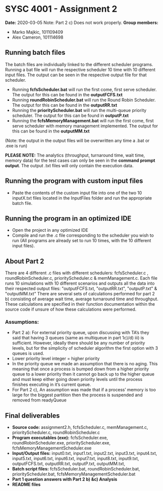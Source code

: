 # SYSC 4001 - Assignment 2

**Date:** 2020-03-05
Note: Part 2 c) Does not work properly.
**Group members:**
- Marko Majkic, 101109409  
- Alex Cameron, 101114698

## Running batch files

The batch files are individually linked to the different scheduler programs. Running a bat file will run the respective scheduler 10 time with 10 different input files. The output can be seen in the respective output file for that scheduler. 

- Running **fcfsScheduler.bat** will run the first come, first serve scheduler. The output for this can be found in the **outputFCFS.txt**
- Running **roundRobinScheduler.bat** will run the Round Robin Scheduler. The output for this can be found in the **outputRR.txt**
- Running the **priorityScheduler.bat** will run the multi-queue priority scheduler. The output for this can be found in **outputP.txt**
- Running the **fcfsMemoryManagement.bat** will run the first come, first serve scheduler with memory management implemented. The output for this can be found in the **outputMM.txt**


(Note: the output in the output files will be overwritten any time a .bat or .exe is run)

**PLEASE NOTE:** The analytics (throughput, turnaround time, wait time, memory data) for the test cases can only be seen in the **command prompt output**. The output .txt files will only contain the execution data. 


## Running the program with custom input files

-   Paste the contents of the custom input file into one of the two 10 inputX.txt files located in the InputFiles folder and run the appropriate batch file.

## Running the program in an optimized IDE 

- Open the project in any optimized IDE
- Compile and run the .c file corresponding to the scheduler you wish to run (All programs are already set to run 10 times, with the 10 different input files).


## About Part 2
There are 4 different .c files with different schedulers: fcfsScheduler.c , roundRobinScheduler.c, priorityScheduler.c & memManagement.c. 
Each file runs 10 simulations with 10 different scenarios and outputs all the data into their respected output files: "outputFCFS.txt, "outputRR.txt", "outputP.txt" & "outputMM.txt"
There are several sets of calculations performed for part 2 b) consisting of average wait time, average turnaround time and throughput. These calculations are specified in their function documentation within the source code if unsure of how these calculations were performed. 

### Assumptions:
- Part 2 a): For external priority queue, upon discussing with TA’s they said that having 3 queues (same as multiqueue in part 1c)/d) iii) is sufficient. However, ideally there should be any number of priority levels, but for the simplicity of scheduler algorithm the first option with 3 queues is used.
- Lower priority level integer = higher priority
- In the priority queue we made an assumption that there is no aging. This meaning that once a process is bumped down from a higher priority queue to a lower priority then it cannot go back up to the higher queue and must keep either going down priority levels until the process finishes executing in it’s current queue.
- For Part 2 c), An assumption was made that if a process’ memory is too large for the biggest partition then the process is suspended and removed from readyQueue


## Final deliverables
- **Source code:** assignment2.h, fcfsScheduler.c, memManagement.c, priorityScheduler.c, roundRobinScheduler.c
- **Program executables (exe):** fcfsScheduler.exe, roundRobinScheduler.exe, priorityScheduler.exe, fcfsMemoryManagementScheduler.exe
- **Input/Output files:** input0.txt, input1.txt, input2.txt, input3.txt, input4.txt, input5.txt, input6.txt, input6.txt, input7.txt, input8.txt, input9.txt, outputFCFS.txt, outputRR.txt, outputP.txt, outputMM.txt, 
- **Batch script files:** fcfsScheduler.bat, roundRobinScheduler.bat, priorityScheduler.bat, fcfsMemoryManagementScheduler.bat 
- **Part 1 question answers with Part 2 b) &c) Analysis**
- **README files**
